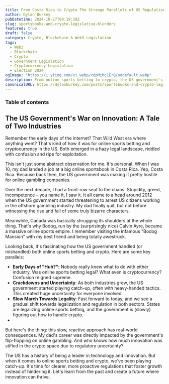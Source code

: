 ```yaml
---
title: From Costa Rica to Crypto The Strange Parallels of US Regulation
author: Dylan Burkey
pubDatetime: 2024-10-27T09:19:19Z
slug: sportsbooks-and-crypto-legislative-blunders
featured: true
draft: false
category: Crypto, Blockchain & Web3 Legislation
tags:
  - Web3
  - Blockchain
  - Crypto
  - Government Legislation
  - Cryptocurrency Legislation
  - Election 2024
ogImage: "https://i.ytimg.com/vi_webp/cdpMiMc1ErQ/sddefault.webp"
description: From online sports betting to crypto, the US government's slow, reactive approach has stifled innovation. It's time for change.
canonicalURL: https://dylanburkey.com/posts/sportsbooks-and-crypto-legislative-blunders
---
```


### Table of contents


## The US Government's War on Innovation: A Tale of Two Industries

Remember the early days of the internet? That Wild West era where anything went? That's kind of how it was for online sports betting and cryptocurrency in the US.  Both emerged in a hazy legal landscape, riddled with confusion and ripe for exploitation.

This isn't just some abstract observation for me. It's personal. When I was 10, my dad landed a job at a big online sportsbook in Costa Rica.  Yep, Costa Rica. Because back then, the US government was making it pretty hostile for online gambling companies.

Over the next decade, I had a front-row seat to the chaos.  Stupidity, greed, incompetence – you name it, I saw it.  It all came to a head around 2012 when the US government started threatening to arrest US citizens working in the offshore gambling industry.  My dad finally quit, but not before witnessing the rise and fall of some truly bizarre characters.

Meanwhile, Canada was basically shrugging its shoulders at the whole thing. That's why Bodog, run by the (surprisingly nice) Calvin Ayre, became a massive online sports empire. I remember visiting the infamous "Bodog Mansion" with my best friend and being totally awestruck.

Looking back, it's fascinating how the US government handled (or mishandled) both online sports betting and crypto. Here are some key parallels:

- **Early Days of "Huh?":** Nobody really knew what to do with either industry. Was online sports betting legal? What even is cryptocurrency? Confusion reigned supreme.
- **Crackdowns and Uncertainty**: As both industries grew, the US government started playing catch-up, often with heavy-handed tactics. This created huge uncertainty for everyone involved.
- **Slow March Towards Legality**: Fast forward to today, and we see a gradual shift towards legalization and regulation in both sectors. States are legalizing online sports betting, and the government is (slowly) figuring out how to handle crypto.
-
But here's the thing: this slow, reactive approach has real-world consequences.  My dad's career was directly impacted by the government's flip-flopping on online gambling.  And who knows how much innovation was stifled in the crypto space due to regulatory uncertainty?

The US has a history of being a leader in technology and innovation.  But when it comes to online sports betting and crypto, we've been playing catch-up.  It's time for clearer, more proactive regulations that foster growth instead of hindering it.  Let's learn from the past and create a future where innovation can thrive.